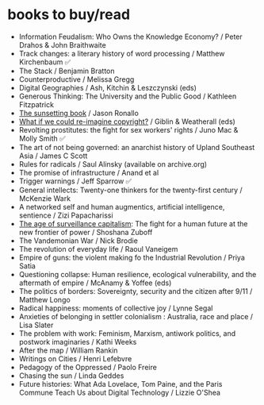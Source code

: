 # books to buy/read

* Information Feudalism: Who Owns the Knowledge Economy? / Peter Drahos & John Braithwaite
* Track changes: a literary history of word processing / Matthew Kirchenbaum ✅
* The Stack / Benjamin Bratton
* Counterproductive / Melissa Gregg
* Digital Geographies / Ash, Kitchin & Leszczynski (eds)
* Generous Thinking: The University and the Public Good / Kathleen Fitzpatrick
* [The sunsetting book](https://ronallo.com/sunsetting-book/) / Jason Ronallo
* [What if we could re-imagine copyright?](http://press-files.anu.edu.au/downloads/press/n2190/pdf/book.pdf) / Giblin & Weatherall (eds)
* Revolting prostitutes: the fight for sex workers' rights / Juno Mac & Molly Smith ✅
* The art of not being governed: an anarchist history of Upland Southeast Asia / James C Scott
* Rules for radicals / Saul Alinsky (available on archive.org)
* The promise of infrastructure / Anand et al
* Trigger warnings / Jeff Sparrow ✅
* General intellects: Twenty-one thinkers for the twenty-first century / McKenzie Wark
* A networked self and human augmentics, artificial intelligence, sentience / Zizi Papacharissi
* [The age of surveillance capitalism](https://www.publicaffairsbooks.com/titles/shoshana-zuboff/the-age-of-surveillance-capitalism/9781610395694/): The fight for a human future at the new frontier of power  / Shoshana Zuboff
* The Vandemonian War / Nick Brodie
* The revolution of everyday life / Raoul Vaneigem
* Empire of guns: the violent making fo the Industrial Revolution / Priya Satia
* Questioning collapse: Human resilience, ecological vulnerability, and the aftermath of empire / McAnamy & Yoffee (eds)
* The politics of borders: Sovereignty, security and the citizen after 9/11 / Matthew Longo
* Radical happiness: moments of collective joy / Lynne Segal
* Anxieties of belonging in settler colonialism : Australia, race and place / Lisa Slater
* The problem with work: Feminism, Marxism, antiwork politics, and postwork imaginaries / Kathi Weeks
* After the map / William Rankin
* Writings on Cities / Henri Lefebvre
* Pedagogy of the Oppressed / Paolo Freire
* Chasing the sun / Linda Geddes
* Future histories: What Ada Lovelace, Tom Paine, and the Paris Commune Teach Us about Digital Technology / Lizzie O'Shea